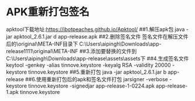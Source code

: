 # APK重新打包签名
apktool下载地址:https://ibotpeaches.github.io/Apktool/
##1.解压apk包
java -jar apktool_2.6.1.jar d app-release.apk
##2.删除签名文件
签名文件在解压文件后的\original\META-INF目录下 C:\Users\aipingh\Downloads\app-release1111\original\META-INF
##3.添加要替换的文件到 C:\Users\aipingh\Downloads\app-release\assets\assets下
##4.生成签名文件
keytool -genkey -alias tinnove.keystore -keyalg RSA -validity 20000 -keystore tinnove.keystore
##5.重新打包
java -jar apktool_2.6.1.jar b app-release
##6.使用重新打包后的apk和签名文件打包
jarsigner -verbose -keystore tinnove.keystore -signedjar app-release-1-0224.apk app-release-1.apk tinnove.keystore


